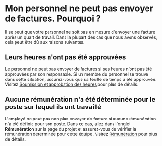 # Mon personnel ne peut pas envoyer de factures. Pourquoi ?

Il se peut que votre personnel ne soit pas en mesure d'envoyer une facture après un quart de travail. Dans la plupart des cas que nous avons observés, cela peut être dû aux raisons suivantes.

## Leurs heures n'ont pas été approuvées
Le personnel ne peut pas envoyer de factures si ses heures n'ont pas été approuvées par son responsable. Si un membre du personnel se trouve dans cette situation, assurez-vous que sa feuille de temps a été approuvée. Visitez [Soumission et approbation des heures](../timetracking/submissions.md) pour plus de détails.

## Aucune rémunération n'a été déterminée pour le poste sur lequel ils ont travaillé
L'employé ne peut pas non plus envoyer de facture si aucune rémunération n'a été définie pour son poste. Dans ce cas, allez dans l'onglet **Rémunération** sur la page du projet et assurez-vous de vérifier la rémunération déterminée pour cette équipe. Visitez [Rémunération](../scheduling/remuneration.md) pour plus de détails.